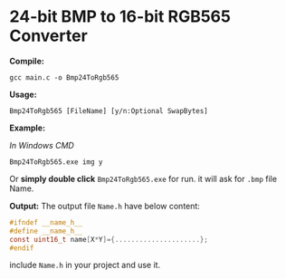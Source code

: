 # 24-bit BMP to 16-bit RGB565 Converter         



**Compile:**

```
gcc main.c -o Bmp24ToRgb565
```

**Usage:**

```
Bmp24ToRgb565 [FileName] [y/n:Optional SwapBytes]
```


**Example:**

*In Windows CMD*

```
Bmp24ToRgb565.exe img y
```

Or **simply double click** `Bmp24ToRgb565.exe` for run.
it will ask for `.bmp` file Name.

**Output:**
The output file `Name.h` have below content:

```c
#ifndef __name_h__
#define __name_h__
const uint16_t name[X*Y]={.....................};
#endif
```

include `Name.h` in your project and use it.